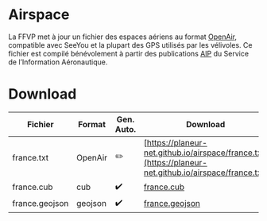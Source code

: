 # Airspace
La FFVP met à jour un fichier des espaces aériens au format [OpenAir](http://www.winpilot.com/UsersGuide/UserAirspace.asp), compatible avec SeeYou et la plupart des GPS utilisés par les vélivoles. Ce fichier est compilé bénévolement à partir des publications [AIP](https://www.sia.aviation-civile.gouv.fr/documents/supaip/aip/id/6) du Service de l’Information Aéronautique.

# Download
| Fichier | Format | Gen. Auto. | Download |
| --- | --- | --- | --- |
| france.txt | OpenAir | :pencil2: | [https://planeur-net.github.io/airspace/france.txt](https://planeur-net.github.io/airspace/france.txt) | 
| france.cub | cub | :heavy_check_mark: | [france.cub](https://planeur-net.github.io/airspace/france.cub) | 
| france.geojson | geojson | :heavy_check_mark: | [france.geojson](https://planeur-net.github.io/airspace/france.geojson) | 
